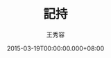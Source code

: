 ---
issue: 113
title: 記持
author: 王秀容
date: 2015-03-19T00:00:00.000+08:00
topic: 懷想
difficulty: 1
wikidata: Q98095465
wikidata_link: https://www.wikidata.org/wiki/Q98095465
---